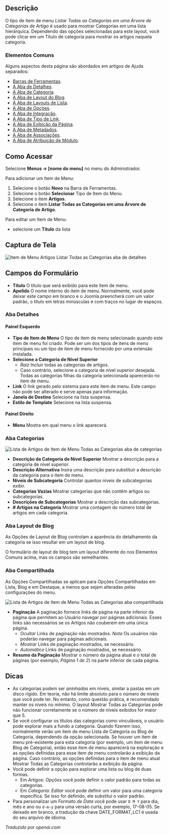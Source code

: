 <!-- Filename: Help4.x:Menu_Item:_List_All_Categories / Display title: Listar Todas as Categorias -->

## Descrição

O tipo de item de menu *Listar Todas as Categorias em uma Árvore de Categorias de Artigo* é usado para mostrar Categorias em uma lista hierárquica. Dependendo das opções selecionadas para este layout, você pode clicar em um Título de categoria para mostrar os artigos naquela categoria.

### Elementos Comuns

Alguns aspectos desta página são abordados em artigos de Ajuda separados:

* [Barras de Ferramentas](jdocmanual?article=help/common-elements/toolbars).
* [A Aba de Detalhes](jdocmanual?article=help/menu-items-common/menu-item-details).
* [A Aba de Categoria](jdocmanual?article=help/menu-items-common/menu-item-category).
* [A Aba de Layout do Blog](jdocmanual?article=help/menu-items-common/menu-item-blog-layout).
* [A Aba de Layouts de Lista](jdocmanual?article=help/menu-items-common/menu-item-list-layouts).
* [A Aba de Opções](jdocmanual?article=help/menu-items-common/menu-item-article-options).
* [A Aba de Integração](jdocmanual?article=help/menu-items-common/menu-item-integration).
* [A Aba de Tipo de Link](jdocmanual?article=help/menu-items-common/menu-item-link-type).
* [A Aba de Exibição da Página](jdocmanual?article=help/menu-items-common/menu-item-page-display).
* [A Aba de Metadados](jdocmanual?article=help/menu-items-common/menu-item-metadata).
* [A Aba de Associações](jdocmanual?article=help/common-elements/edit-associations).
* [A Aba de Atribuição de Módulo](jdocmanual?article=help/menu-items-common/menu-item-module-assignment).

## Como Acessar

Selecione **Menus → \[nome do menu\]** no menu do Administrador.

Para adicionar um Item de Menu:

1.  Selecione o botão **Novo** na Barra de Ferramentas.
2.  Selecione o botão **Selecionar** Tipo de Item do Menu.
3.  Selecione o item **Artigos**.
4.  Selecione o item **Listar Todas as Categorias em uma Árvore de Categoria de Artigo**.

Para editar um Item de Menu:

- selecione um **Título** da lista

## Captura de Tela

![Item de Menu Artigos Listar Todas as Categorias aba de detalhes](../../../pt/images/menu-items/articles-list-all-categories-details-tab.png)

## Campos do Formulário

- **Título** O título que será exibido para este item de menu.
- **Apelido** O nome interno do item de menu. Normalmente, você pode deixar este campo em branco e o Joomla preencherá com um valor padrão, o título em letras minúsculas e com traços no lugar de espaços.

### Aba Detalhes

#### Painel Esquerdo

- **Tipo de Item de Menu** O tipo de item de menu selecionado quando este item de menu foi criado. Pode ser um dos tipos de itens de menu principais ou um tipo de item de menu fornecido por uma extensão instalada.
- **Selecione a Categoria de Nível Superior**
  - *Raiz* Incluir todas as categorias de artigos.
  - Caso contrário, selecione a categoria de nível superior desejada. Todas as categorias filhas da categoria selecionada aparecerão no item de menu.
- **Link** O link gerado pelo sistema para este item de menu. Este campo não pode ser alterado e serve apenas para informação.
- **Janela de Destino** Selecione na lista suspensa.
- **Estilo de Template** Selecione na lista suspensa.

#### Painel Direito

- **Menu** Mostra em qual menu o link aparecerá.

### Aba Categorias

![Lista de Artigos de Item de Menu Todas as Categorias aba de categorias](../../../pt/images/menu-items/articles-list-all-categories-categories-tab.png)

- **Descrição da Categoria de Nível Superior** Mostrar a descrição para a categoria de nível superior.
- **Descrição Alternativa** Insira uma descrição para substituir a descrição da categoria para o item de menu.
- **Níveis de Subcategoria** Controlar quantos níveis de subcategorias exibir.
- **Categorias Vazias** Mostrar categorias que não contêm artigos ou subcategorias.
- **Descrições de Subcategorias** Mostrar a descrição das subcategorias.
- **\# Artigos na Categoria** Mostrar uma contagem do número total de artigos em cada categoria.

### Aba Layout de Blog

As Opções de Layout de Blog controlam a aparência do detalhamento da categoria se isso resultar em um layout de blog.

O formulário de layout de blog tem um layout diferente do nos Elementos Comuns acima, mas os campos são semelhantes.

### Aba Compartilhada

As Opções Compartilhadas se aplicam para Opções Compartilhadas em Lista, Blog e em Destaque, a menos que sejam alteradas pelas configurações do menu.

![Lista de Artigos de Item de Menu Todas as Categorias aba compartilhada](../../../pt/images/menu-items/articles-list-all-categories-shared-tab.png)

- **Paginação** A paginação fornece links de página na parte inferior da página que permitem ao Usuário navegar por páginas adicionais. Esses links são necessários se os Artigos não couberem em uma única página.
  - *Ocultar* Links de paginação não mostrados. *Nota* Os usuários não poderão navegar para páginas adicionais.
  - *Mostrar* Links de paginação mostrados, se necessário.
  - *Automático* Links de paginação mostrados, se necessário.
- **Resumo da Paginação** Mostrar o número da página atual e o total de páginas (por exemplo, *Página 1 de 2*) na parte inferior de cada página.

## Dicas

- As categorias podem ser *aninhadas* em níveis, similar a pastas em um disco rígido. Em teoria, não há limite absoluto para o número de níveis que você pode ter. No entanto, como questão prática, é recomendado manter os níveis no mínimo. O layout Mostrar Todas as Categorias pode não funcionar corretamente se o número de níveis exibidos for maior que 5.
- Se você configurar os títulos das categorias como vinculáveis, o usuário pode explorar mais a fundo a categoria. Quando fizerem isso, normalmente verão um item de menu Lista de Categoria ou Blog de Categoria, dependendo da opção selecionada. Se houver um item de menu pré-existente para esta categoria (por exemplo, um item de menu Blog de Categoria), então esse item de menu aparecerá na exploração e as opções definidas para esse item de menu controlarão a exibição da página. Caso contrário, as opções definidas para o item de menu atual Mostrar Todas as Categorias controlarão a exibição da página.
- Você pode definir a opção para explorar uma lista ou blog de duas formas.
  - Em *Artigos: Opções* você pode definir o valor padrão para todas as categorias.
  - Em *Categoria: Editar* você pode definir um valor para uma categoria específica. Se isso for definido, ele substitui o valor padrão.
- Para personalizar um *Formato de Data* você pode usar `D M Y` para dia, mês e ano ou `d-m-y` para uma versão curta, por exemplo, 17-08-05. Se deixado em branco, a tradução da chave DATE_FORMAT_LC1 é usada do seu arquivo de idioma. 

*Traduzido por openai.com*

